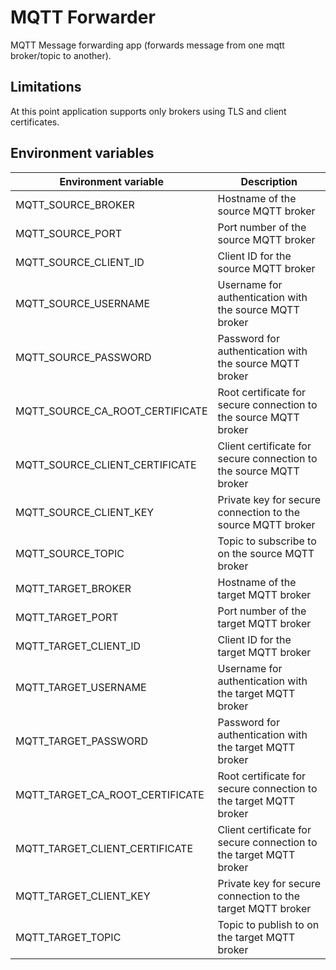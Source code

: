 # MQTT Forwarder
MQTT Message forwarding app (forwards message from one mqtt broker/topic to another).

## Limitations
At this point application supports only brokers using TLS and client certificates.

## Environment variables
| Environment variable | Description |
| ------------- | ------------- |
| MQTT_SOURCE_BROKER               | Hostname of the source MQTT broker  |
| MQTT_SOURCE_PORT                 | Port number of the source MQTT broker  |
| MQTT_SOURCE_CLIENT_ID            | Client ID for the source MQTT broker  |
| MQTT_SOURCE_USERNAME             | Username for authentication with the source MQTT broker  |
| MQTT_SOURCE_PASSWORD             | Password for authentication with the source MQTT broker  |
| MQTT_SOURCE_CA_ROOT_CERTIFICATE  | Root certificate for secure connection to the source MQTT broker  |
| MQTT_SOURCE_CLIENT_CERTIFICATE   | Client certificate for secure connection to the source MQTT broker  |
| MQTT_SOURCE_CLIENT_KEY           | Private key for secure connection to the source MQTT broker  |
| MQTT_SOURCE_TOPIC                | Topic to subscribe to on the source MQTT broker  |
| MQTT_TARGET_BROKER               | Hostname of the target MQTT broker  |
| MQTT_TARGET_PORT                 | Port number of the target MQTT broker  |
| MQTT_TARGET_CLIENT_ID            | Client ID for the target MQTT broker  |
| MQTT_TARGET_USERNAME             | Username for authentication with the target MQTT broker  |
| MQTT_TARGET_PASSWORD             | Password for authentication with the target MQTT broker  |
| MQTT_TARGET_CA_ROOT_CERTIFICATE  | Root certificate for secure connection to the target MQTT broker  |
| MQTT_TARGET_CLIENT_CERTIFICATE   | Client certificate for secure connection to the target MQTT broker  |
| MQTT_TARGET_CLIENT_KEY           | Private key for secure connection to the target MQTT broker  |
| MQTT_TARGET_TOPIC                | Topic to publish to on the target MQTT broker  |
